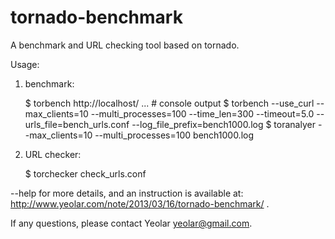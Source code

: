tornado-benchmark
=================

A benchmark and URL checking tool based on tornado.

Usage:

1. benchmark:

    $ torbench http://localhost/ ...    # console output
    $ torbench --use_curl --max_clients=10 --multi_processes=100 --time_len=300 --timeout=5.0 --urls_file=bench_urls.conf --log_file_prefix=bench1000.log
    $ toranalyer --max_clients=10 --multi_processes=100 bench1000.log

2. URL checker:

    $ torchecker check_urls.conf

--help for more details, and an instruction is available at: http://www.yeolar.com/note/2013/03/16/tornado-benchmark/ .

If any questions, please contact Yeolar <yeolar@gmail.com>.
